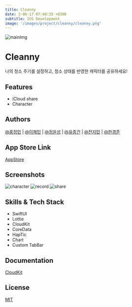 ```yaml
---
title: Cleanny
date: 3-06-17 07:40:35 +0300
subtitle: IOS Development
image: '/images/project/cleanny/cleanny.png'
---
```



![mainImg](https://user-images.githubusercontent.com/96639917/174968931-6b0c8706-32c6-4a0d-b5a3-60a9b9f29cab.png)


# Cleanny

나의 청소 주기를 설정하고, 청소 상태를 반영한 캐릭터를 공유하세요!


## Features

- iCloud share
- Character

## Authors

[@홍정민](https://github.com/jeohong) | [@이채민](https://github.com/shinehardd) | [@정윤성](https://github.com/JungYunseong) | [@유종건](https://github.com/mycookie1) | [@전지민](https://github.com/JMM00) | [@한경준](https://github.com/HanGyeongjun)


## App Store Link

[AppStore](https://apps.apple.com/kr/app/cleanny/id1630640491)


## Screenshots

![character](https://user-images.githubusercontent.com/96639917/174968907-1101084a-d49e-4f60-980a-c65e80673b95.png)
![record](https://user-images.githubusercontent.com/96639917/174968937-722289ff-b4d0-48f8-b287-e41fbb2ef5bc.png)
![share](https://user-images.githubusercontent.com/96639917/174968942-c1111fa5-b81c-4f87-a684-065def297862.png)


## Skills & Tech Stack

- SwiftUI
- Lottie
- CloudKit
- CoreData
- HapTic
- Chart
- Custom TabBar

## Documentation

[CloudKit]([https://linktodocumentation](https://developer.apple.com/documentation/cloudkit/shared_records/sharing_cloudkit_data_with_other_icloud_users))


## License

[MIT](https://choosealicense.com/licenses/mit/)